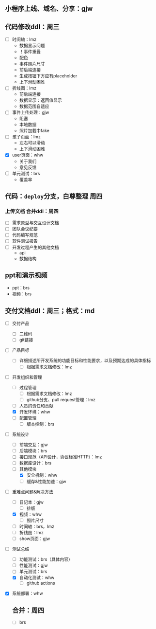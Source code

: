 

## 小程序上线、域名、分享：gjw



## 代码修改ddl：周三

- [ ] 时间轴：lmz
  - 数据显示问题
  - ！事件重叠
  - 配色
  - 事件照片尺寸
  - 前后端连接
  - 生成按钮下方应有placeholder
  - 上下滑动困难
- [ ] 折线图：lmz
  - 前后端连接
  - 数据显示：返回值显示
  - 数据范围自适应
- [ ] 事件上传处理：gjw
  - 阻塞
  - 本地数据
  - 照片加载中fake
- [ ] 孩子页面：lmz
  - 左右可以滑动
  - 上下滑动困难
- [x] user页面：whw
  - 关于我们
  - 意见反馈
- [ ] 单元测试：brs
  - 覆盖率



## 代码：``deploy``分支，白尊整理 周四

### 上传文档 合并ddl：周四

- [ ] 需求原型与交互设计文档
- [ ] 团队会议纪要
- [ ] 代码编写规范
- [ ] 软件测试报告
- [ ] 开发过程产生的其他文档
  - api
  - 数据结构



## ppt和演示视频

- ppt：brs
- 视频：brs

## 交付文档ddl：周三；格式：md

- [ ] 交付产品

  - [ ] 二维码
  - [ ] git链接

- [ ] 产品目标

  - [ ] 详细描述所开发系统的功能目标和性能要求，以及预期达成的具体指标
    - [ ] 根据需求文档修改：lmz

- [ ] 开发组织和管理

  - [ ] 过程管理
    - [ ] 根据需求文档修改：lmz
    - [ ] github分支、pull request管理：lmz
  - [ ] 人员的责任和贡献
  - [x] 开发环境：whw
  - [ ] 配置管理
    - [ ] 版本控制：brs

- [ ] 系统设计

  - [ ] 前端交互：gjw
  - [ ] 后端模块：brs
  - [ ] 接口规范（API设计，协议标准HTTP）：lmz
  - [ ] 数据库设计：brs
  - [ ] 其他模块
    - [x] 安全机制：whw
    - [ ] 缓存&性能加速：gjw

- [ ] 重难点问题&解决方法

  - [ ] 日记本：gjw
    - [ ] 排版
  - [x] 视频：whw
    - [ ] 照片尺寸
  - [ ] 时间轴：brs，lmz
  - [ ] 折线图：lmz
  - [ ] show页面：gjw

- [ ] 测试总结

  - [ ] 功能测试：brs（具体内容）
  - [ ] 性能测试：gjw
  - [ ] 单元测试：brs
  - [x] 自动化测试：whw
    - [ ] github actions

- [x] 系统部署：whw

  

  ## 合并：周四

  - [ ] brs

  